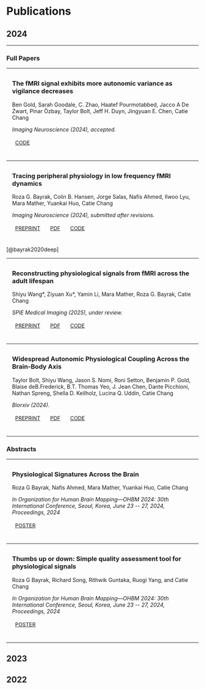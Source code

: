 # Publications

## 2024

---
### Full Papers
---

<div class="md-typeset" style="margin-bottom: 20px; padding: 15px; border-radius: 8px; background-color: var(--md-default-bg-color); color: var(--md-default-fg-color);">

<h3 style="margin-top: 0;">The fMRI signal exhibits more autonomic variance as vigilance decreases</h3>

<p>Ben Gold, Sarah Goodale, C. Zhao, Haatef Pourmotabbed, Jacco A De Zwart, Pinar Özbay, Taylor Bolt, Jeff H. Duyn, Jingyuan E. Chen, Catie Chang</p>

<p style="font-style: italic;">Imaging Neuroscience (2024), accepted.</p>

<div style="display: flex; gap: 10px; margin-top: 10px;">
    <a href="https://osf.io/3a2ut/" target="_blank" class="md-button md-button--primary" style="padding: 4px 8px; font-size: 0.85rem;">CODE</a>
</div>

</div>

---

<div class="md-typeset" style="margin-bottom: 20px; padding: 15px; border-radius: 8px; background-color: var(--md-default-bg-color); color: var(--md-default-fg-color);">

<h3 style="margin-top: 0;">Tracing peripheral physiology in low frequency fMRI dynamics</h3>

<p>Roza G. Bayrak, Colin B. Hansen, Jorge Salas, Nafis Ahmed, Ilwoo Lyu, Mara Mather, Yuankai Huo, Catie Chang</p>

<p style="font-style: italic;">Imaging Neuroscience (2024), submitted after revisions.</p>

<div style="display: flex; gap: 10px; margin-top: 10px;">
    <a href="https://doi.org/10.31219/osf.io/fj4gq" target="_blank" class="md-button md-button--primary" style="padding: 4px 8px; font-size: 0.85rem;">PREPRINT</a>
    <a href="https://osf.io/fj4gq/download" target="_blank" class="md-button md-button--primary" style="padding: 4px 8px; font-size: 0.85rem;">PDF</a>
    <a href="https://www.github.com/neurdylab/deep-physio-recon" target="_blank" class="md-button md-button--primary" style="padding: 4px 8px; font-size: 0.85rem;">CODE</a>
</div></div>

[@bayrak2020deep]

---

<div class="md-typeset" style="margin-bottom: 20px; padding: 15px; border-radius: 8px; background-color: var(--md-default-bg-color); color: var(--md-default-fg-color);">

<h3 style="margin-top: 0;">Reconstructing physiological signals from fMRI across the adult lifespan</h3>

<p>Shiyu Wang*, Ziyuan Xu*, Yamin Li, Mara Mather, Roza G. Bayrak, Catie Chang</p>

<p style="font-style: italic;">SPIE Medical Imaging (2025), under review.</p>

<div style="display: flex; gap: 10px; margin-top: 10px;">
    <a href="#" target="_blank" class="md-button md-button--primary" style="padding: 4px 8px; font-size: 0.85rem;">PREPRINT</a>
    <a href="#" target="_blank" class="md-button md-button--primary" style="padding: 4px 8px; font-size: 0.85rem;">PDF</a>
    <a href="#" target="_blank" class="md-button md-button--primary" style="padding: 4px 8px; font-size: 0.85rem;">CODE</a>
</div>

</div>

---

<div class="md-typeset" style="margin-bottom: 20px; padding: 15px; border-radius: 8px; background-color: var(--md-default-bg-color); color: var(--md-default-fg-color);">

<h3 style="margin-top: 0;">Widespread Autonomic Physiological Coupling Across the Brain-Body Axis</h3>

<p>Taylor Bolt, Shiyu Wang, Jason S. Nomi, Roni Setton, Benjamin P. Gold, Blaise deB.Frederick, B.T. Thomas Yeo, J. Jean Chen, Dante Picchioni, Nathan Spreng, Shella D. Keilholz, Lucina Q. Uddin, Catie Chang</p>

<p style="font-style: italic;">Biorxiv (2024).</p>

<div style="display: flex; gap: 10px; margin-top: 10px;">
    <a href="https://doi.org/10.1101/2023.01.19.524818v3" target="_blank" class="md-button md-button--primary" style="padding: 4px 8px; font-size: 0.85rem;">PREPRINT</a>
    <a href="https://www.biorxiv.org/content/10.1101/2023.01.19.524818v3.full.pdf" target="_blank" class="md-button md-button--primary" style="padding: 4px 8px; font-size: 0.85rem;">PDF</a>
    <a href="https://github.com/tsb46/fmri_arousal" target="_blank" class="md-button md-button--primary" style="padding: 4px 8px; font-size: 0.85rem;">CODE</a>
</div>

</div>

---
### Abstracts
---

<div class="md-typeset" style="margin-bottom: 20px; padding: 15px; border-radius: 8px; background-color: var(--md-default-bg-color); color: var(--md-default-fg-color);">

<h3 style="margin-top: 0;">Physiological Signatures Across the Brain</h3>

<p>Roza G Bayrak, Nafis Ahmed, Mara Mather, Yuankai Huo, Catie Chang</a></p>
  
<p style="font-style: italic;">In Organization for Human Brain Mapping—OHBM 2024: 30th International Conference, Seoul, Korea, June 23 -- 27, 2024, Proceedings, 2024</p>

<div style="display: flex; gap: 10px; margin-top: 10px;">
    <a href="#" target="_blank" class="md-button md-button--primary" style="padding: 4px 8px; font-size: 0.85rem;">POSTER</a>
</div>

</div>

---

<div class="md-typeset" style="margin-bottom: 20px; padding: 15px; border-radius: 8px; background-color: var(--md-default-bg-color); color: var(--md-default-fg-color);">

<h3 style="margin-top: 0;">Thumbs up or down: Simple quality assessment tool for physiological signals</h3>

<p>Roza G Bayrak, Richard Song, Rithwik Guntaka, Ruogi Yang, and Catie Chang</a></p>
  
<p style="font-style: italic;">In Organization for Human Brain Mapping—OHBM 2024: 30th International Conference, Seoul, Korea, June 23 -- 27, 2024, Proceedings, 2024</p>

<div style="display: flex; gap: 10px; margin-top: 10px;">
    <a href="#" target="_blank" class="md-button md-button--primary" style="padding: 4px 8px; font-size: 0.85rem;">POSTER</a>
</div>

</div>

---

## 2023


## 2022

